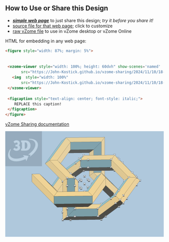 
## How to Use or Share this Design

 - [***simple web page***](<https://John-Kostick.github.io/vzome-sharing/2024/11/10/18-27-21-Trefoils-with-alt.-stick-profiles/>) to just share this design; *try it before you share it!*
 - [source file for that web page](<https://github.com/John-Kostick/vzome-sharing/edit/main/2024/11/10/18-27-21-Trefoils-with-alt.-stick-profiles/index.md>); click to customize
 - [raw vZome file](<https://raw.githubusercontent.com/John-Kostick/vzome-sharing/main/2024/11/10/18-27-21-Trefoils-with-alt.-stick-profiles/Trefoils-with-alt.-stick-profiles.vZome>) to use in vZome desktop or vZome Online
 
 HTML for embedding in any web page:
 ```html
<figure style="width: 87%; margin: 5%">
  
  
  <vzome-viewer style="width: 100%; height: 60dvh" show-scenes='named'
        src="https://John-Kostick.github.io/vzome-sharing/2024/11/10/18-27-21-Trefoils-with-alt.-stick-profiles/Trefoils-with-alt.-stick-profiles.vZome" >
    <img  style="width: 100%"
        src="https://John-Kostick.github.io/vzome-sharing/2024/11/10/18-27-21-Trefoils-with-alt.-stick-profiles/Trefoils-with-alt.-stick-profiles.png" >
  </vzome-viewer>

  <figcaption style="text-align: center; font-style: italic;">
     REPLACE this caption!
  </figcaption>
</figure>

 ```

[vZome Sharing documentation](https://vzome.github.io/vzome/sharing.html#how-it-works)

![Image](<Trefoils-with-alt.-stick-profiles.png>)

